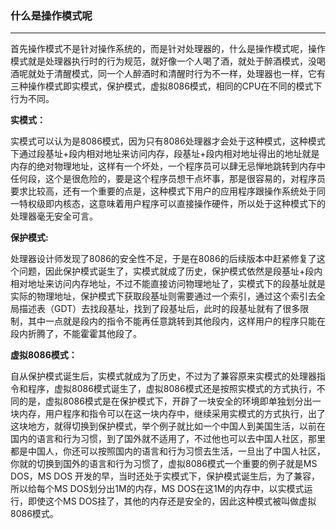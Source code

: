 ### 什么是操作模式呢
---
首先操作模式不是针对操作系统的，而是针对处理器的，什么是操作模式呢，操作模式就是处理器执行时的行为规范，就好像一个人喝了酒，就处于醉酒模式，没喝酒呢就处于清醒模式，同一个人醉酒时和清醒时行为不一样，处理器也一样，它有三种操作模式即实模式，保护模式，虚拟8086模式，相同的CPU在不同的模式下行为不同。

**实模式：**

实模式可以认为是8086模式，因为只有8086处理器才会处于这种模式，这种模式下通过段基址+段内相对地址来访问内存，段基址+段内相对地址得出的地址就是内存的绝对物理地址，这样有一个坏处，一个程序员可以肆无忌惮地跳转到内存中任何段，这个是很危险的，要是这个程序员想干点坏事，那是很容易的，对程序员要求比较高，还有一个重要的点是，这种模式下用户的应用程序跟操作系统处于同一特权级即内核态，这意味着用户程序可以直接操作硬件，所以处于这种模式下的处理器毫无安全可言。

**保护模式:**

处理器设计师发现了8086的安全性不足，于是在8086的后续版本中赶紧修复了这个问题，因此保护模式诞生了，实模式就成了历史，保护模式依然是段基址+段内相对地址来访问内存地址，不过不能直接访问物理地址了，实模式下的段基址就是实际的物理地址，保护模式下获取段基址则需要通过一个索引，通过这个索引去全局描述表（GDT）去找段基址，找到了段基址后，此时的段基址就有了很多限制，其中一点就是段内的指令不能再任意跳转到其他段内，这样用户的程序只能在段内折腾了，不能霍霍其他段了。

**虚拟8086模式：**

自从保护模式诞生后，实模式就成为了历史，不过为了兼容原来实模式的处理器指令和程序，虚拟8086模式诞生了，虚拟8086模式还是按照实模式的方式执行，不同的是，虚拟8086模式是在保护模式下，开辟了一块安全的环境即单独划分出一块内存，用户程序和指令可以在这一块内存中，继续采用实模式的方式执行，出了这块地方，就得切换到保护模式，举个例子就比如一个中国人到美国生活，以前在国内的语言和行为习惯，到了国外就不适用了，不过他也可以去中国人社区，那里都是中国人，你还可以按照国内的语言和行为习惯去生活，一旦出了中国人社区，你就的切换到国外的语言和行为习惯了，虚拟8086模式一个重要的例子就是MS DOS，MS DOS 开发的早，当时还处于实模式下，保护模式诞生后，为了兼容，所以给每个MS DOS划分出1M的内存，MS DOS在这1M的内存中，以实模式运行，即使这个MS DOS挂了，其他的内存还是安全的，因此这种模式被叫做虚拟8086模式。